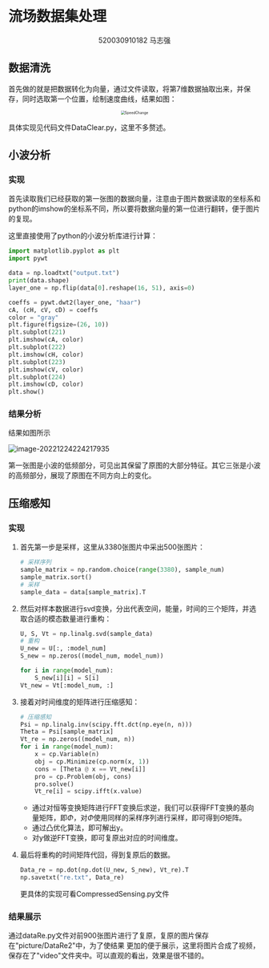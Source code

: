 # 流场数据集处理

<center>
    520030910182 马志强
</center>

## 数据清洗

首先做的就是把数据转化为向量，通过文件读取，将第7维数据抽取出来，并保存，同时选取第一个位置，绘制速度曲线，结果如图：

<center><img src="D:\我的笔记\大数据分析\flow\picture\SpeedChange.png" alt="SpeedChange" style="zoom:50%;" /></center>

具体实现见代码文件DataClear.py，这里不多赘述。

## 小波分析

### 实现

首先读取我们已经获取的第一张图的数据向量，注意由于图片数据读取的坐标系和python的imshow的坐标系不同，所以要将数据向量的第一位进行翻转，便于图片的复现。

这里直接使用了python的小波分析库进行计算：

```python
import matplotlib.pyplot as plt
import pywt

data = np.loadtxt("output.txt")
print(data.shape)
layer_one = np.flip(data[0].reshape(16, 51), axis=0)

coeffs = pywt.dwt2(layer_one, "haar")
cA, (cH, cV, cD) = coeffs
color = "gray"
plt.figure(figsize=(26, 10))
plt.subplot(221)
plt.imshow(cA, color)
plt.subplot(222)
plt.imshow(cH, color)
plt.subplot(223)
plt.imshow(cV, color)
plt.subplot(224)
plt.imshow(cD, color)
plt.show()
```

### 结果分析

结果如图所示

![image-20221224224217935](C:\Users\ALIENWARE\AppData\Roaming\Typora\typora-user-images\image-20221224224217935.png)

第一张图是小波的低频部分，可见出其保留了原图的大部分特征。其它三张是小波的高频部分，展现了原图在不同方向上的变化。

## 压缩感知

### 实现

1. 首先第一步是采样，这里从3380张图片中采出500张图片：

   ```python
   # 采样序列
   sample_matrix = np.random.choice(range(3380), sample_num)
   sample_matrix.sort()
   # 采样
   sample_data = data[sample_matrix].T
   ```

2. 然后对样本数据进行svd变换，分出代表空间，能量，时间的三个矩阵，并选取合适的模态数量进行重构：

   ```python
   U, S, Vt = np.linalg.svd(sample_data)
   # 重构
   U_new = U[:, :model_num]
   S_new = np.zeros((model_num, model_num))
   
   for i in range(model_num):
       S_new[i][i] = S[i]
   Vt_new = Vt[:model_num, :]
   ```

3. 接着对时间维度的矩阵进行压缩感知：

   ```python
   # 压缩感知
   Psi = np.linalg.inv(scipy.fft.dct(np.eye(n, n)))
   Theta = Psi[sample_matrix]
   Vt_re = np.zeros((model_num, n))
   for i in range(model_num):
       x = cp.Variable(n)
       obj = cp.Minimize(cp.norm(x, 1))
       cons = [Theta @ x == Vt_new[i]]
       pro = cp.Problem(obj, cons)
       pro.solve()
       Vt_re[i] = scipy.ifft(x.value)
   ```

   * 通过对恒等变换矩阵进行FFT变换后求逆，我们可以获得FFT变换的基向量矩阵，即$\Phi$，对$\Phi$使用同样的采样序列进行采样，即可得到$\Theta$矩阵。
   * 通过凸优化算法，即可解出y。
   * 对y做逆FFT变换，即可复原出对应的时间维度。

4. 最后将重构的时间矩阵代回，得到复原后的数据。

   ```python
   Data_re = np.dot(np.dot(U_new, S_new), Vt_re).T
   np.savetxt("re.txt", Data_re)
   ```

   更具体的实现可看CompressedSensing.py文件

### 结果展示

通过dataRe.py文件对前900张图片进行了复原，复原的图片保存在"picture/DataRe2"中，为了使结果 更加的便于展示，这里将图片合成了视频，保存在了"video"文件夹中。可以直观的看出，效果是很不错的。